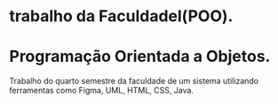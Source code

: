 # trabalho da Faculdadel(POO).
<h1>Programação Orientada a Objetos.</h1>
<p>Trabalho do quarto semestre da faculdade de um sistema utilizando ferramentas como Figma, UML, HTML, CSS, Java.</p>

